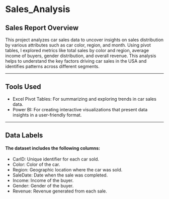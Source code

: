 # Sales_Analysis
## Sales Report Overview
This project analyzes car sales data to uncover insights on sales distribution by various attributes such as car color, region, and month. Using pivot tables, I explored metrics like total sales by color and region, average income of buyers, gender distribution, and overall revenue. This analysis helps to understand the key factors driving car sales in the USA and identifies patterns across different segments.

---
## Tools Used
  - Excel Pivot Tables: For summarizing and exploring trends in car sales data.
  - Power BI: For creating interactive visualizations that present data insights in a user-friendly format.

---

## Data Labels
#### The dataset includes the following columns:
  - CarID: Unique identifier for each car sold.
  - Color: Color of the car.
  - Region: Geographic location where the car was sold.
  - SaleDate: Date when the sale was completed.
  - Income: Income of the buyer.
  - Gender: Gender of the buyer.
  - Revenue: Revenue generated from each sale.
